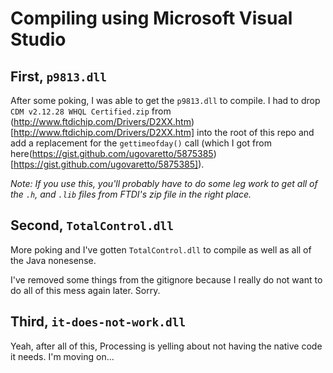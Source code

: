 # Compiling using Microsoft Visual Studio

## First, `p9813.dll`

After some poking, I was able to get the `p9813.dll` to compile. I had to drop `CDM v2.12.28 WHQL Certified.zip` from (http://www.ftdichip.com/Drivers/D2XX.htm)[http://www.ftdichip.com/Drivers/D2XX.htm] into the root of this repo and add a replacement for the `gettimeofday()` call (which I got from here(https://gist.github.com/ugovaretto/5875385)[https://gist.github.com/ugovaretto/5875385]).

*Note: If you use this, you'll probably have to do some leg work to get all of the `.h`, and `.lib` files from FTDI's zip file in the right place.*

## Second, `TotalControl.dll`

More poking and I've gotten `TotalControl.dll` to compile as well as all of the Java nonesense.

I've removed some things from the gitignore because I really do not want to do all of this mess again later. Sorry.

## Third, `it-does-not-work.dll`

Yeah, after all of this, Processing is yelling about not having the native code it needs. I'm moving on...